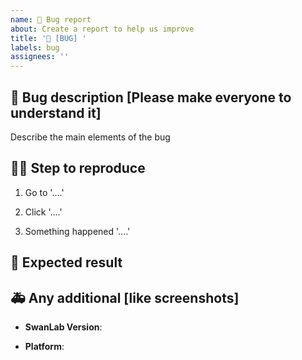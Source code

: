 ```yaml
---
name: 🐛 Bug report
about: Create a report to help us improve
title: '🐛 [BUG] '
labels: bug
assignees: ''
---
```


<!-- Describe your bugs below ^_^ -->

## 🐛 Bug description [Please make everyone to understand it]

Describe the main elements of the bug

## 🧑‍💻 Step to reproduce

1. Go to '....'

2. Click '....'

3. Something happened '....'

## 👾 Expected result

## 🚑 Any additional [like screenshots]

- **SwanLab Version**:

- **Platform**:
